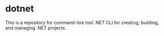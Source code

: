 # dotnet
This is a repository for command-line tool .NET CLI for creating, building, and managing .NET projects.
